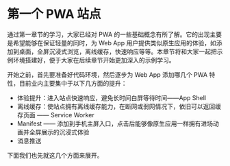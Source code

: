 # 第一个 PWA 站点

通过第一章节的学习，大家已经对 PWA 的一些基础概念有所了解。它的出现主要是希望能够在保证轻量的同时，为 Web App 用户提供类似原生应用的体验，如添加到桌面，全屏沉浸式浏览，离线缓存，快速响应等等。本章节将和大家一起把示例环境搭建好，便于大家在后续章节开始更加深入的示例学习。

开始之前，首先要准备好代码环境，然后逐步为 Web App 添加哪几个 PWA 特性，目前业内主要集中于以下几方面的提升：

* 体验提升：进入站点快速响应，避免长时间白屏等待时间——App Shell
* 离线缓存：使站点拥有离线缓存能力，在断网或弱网情况下，依旧可以返回缓存页面 —— Service Worker
* Manifest —— 添加到手机主屏入口，点击后能够像原生应用一样拥有进场动画并全屏展示的沉浸式体验
* 消息推送

下面我们也先就这几个方面来展开。



